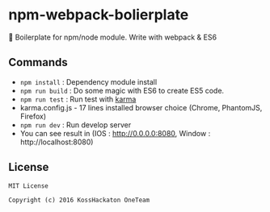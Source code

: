 # npm-webpack-bolierplate
:page_with_curl: Boilerplate for npm/node module. Write with webpack & ES6

## Commands
* `npm install` : Dependency module install
* `npm run build` : Do some magic with ES6 to create ES5 code.
* `npm run test` : Run test with [karma](https://karma-runner.github.io)
 * karma.config.js - 17 lines installed browser choice (Chrome, PhantomJS, Firefox)
* `npm run dev` : Run develop server
 * You can see result in (IOS : http://0.0.0.0:8080, Window : http://localhost:8080)

## License
```
MIT License

Copyright (c) 2016 KossHackaton OneTeam
```
